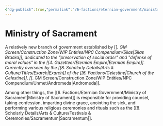 ```yaml
---
{"dg-publish":true,"permalink":"/6-factions/eternian-government/ministry-of-sacrament/","noteIcon":""}
---
```


# Ministry of Sacrament

A relatively new branch of government established by [[_. GM Screen/Construction Zone/WIP Entities/NPC Compendium/Silas\|Silas Braska]], dedicated to the "preservation of social order" and "defense of moral values" in the [[4. Gazetteer/Eternian Empire\|Eternian Empire]]. Currently overseen by the [[8. Scholarly Details/Arts & Culture/Titles/Exarch\|Exarch]] of the [[6. Factions/Celestine\|Church of the Celestine]], [[_. GM Screen/Construction Zone/WIP Entities/NPC Compendium/Unmet/Andromeda\|Andromeda]]. 

Among other things, the [[6. Factions/Eternian Government/Ministry of Sacrament\|Ministry of Sacrament]] is responsible for providing counsel, taking confession, imparting divine grace, anointing the sick, and performing various religious ceremonies and rituals such as the [[8. Scholarly Details/Arts & Culture/Festivals & Ceremonies/Sacramentum\|Sacramentum]]. 